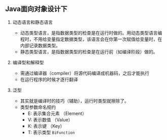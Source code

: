 ## Java面向对象设计下

1. 动态语言和静态语言
    - 动态类型语言，是指数据类型的检查是在运行时做的。用动态类型语言编程时，不用给变量指定数据类型，该语言会在你第一次赋值给变量时，在内部记录数据类型。
    - 静态类型语言，是指数据类型的检查是在运行前（如编译阶段）做的。

2. 编译型和解释型
    - 需通过编译器（compiler）将源代码编译成机器码，之后才能执行
    - 在运行程序的时候才逐行翻译
    
3. 泛型
    - 其实就是编译时的技巧（辅助），运行时类型就擦除了。
    - 类型参数命名规约
        - E: 表示集合元素 （Element）
        - V: 表示数值 （Value）
        - K: 表示键 （Key）
        - T: 表示类型 `BiFunction`


    
